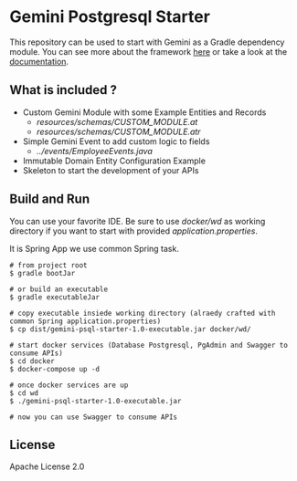 
# Gemini Postgresql Starter

This repository can be used to start with Gemini as a Gradle dependency module. You can see more about the framework
 [here](https://github.com/gemini-projects/gemini) or take a look at the [documentation](https://gemini.at7.it/).


## What is included ?

* Custom Gemini Module with some Example Entities and Records
    * *resources/schemas/CUSTOM_MODULE.at*
    * *resources/schemas/CUSTOM_MODULE.atr*
* Simple Gemini Event to add custom logic to fields
    * *../events/EmployeeEvents.java*
* Immutable Domain Entity Configuration Example
* Skeleton to start the development of your APIs

## Build and Run

You can use your favorite IDE. Be sure to use *docker/wd* as working directory if you want to start with provided *application.properties*.

It is Spring App we use common Spring task.

```
# from project root
$ gradle bootJar

# or build an executable
$ gradle executableJar

# copy executable insiede working directory (alraedy crafted with common Spring application.properties)
$ cp dist/gemini-psql-starter-1.0-executable.jar docker/wd/

# start docker services (Database Postgresql, PgAdmin and Swagger to consume APIs)
$ cd docker
$ docker-compose up -d

# once docker services are up
$ cd wd
$ ./gemini-psql-starter-1.0-executable.jar

# now you can use Swagger to consume APIs

```

## License
Apache License 2.0